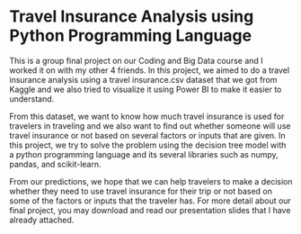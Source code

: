 # Travel Insurance Analysis using Python Programming Language
This is a group final project on our Coding and Big Data course and I worked it on with my other 4 friends. In this project, we aimed to do a travel insurance analysis using a travel insurance.csv dataset that we got from Kaggle and we also tried to visualize it using Power BI to make it easier to understand. 

From this dataset, we want to know how much travel insurance is used for travelers in traveling and we also want to find out whether someone will use travel insurance or not based on several factors or inputs that are given. In this project, we try to solve the problem using the decision tree model with a python programming language and its several libraries such as numpy, pandas, and scikit-learn.

From our predictions, we hope that we can help travelers to make a decision whether they need to use travel insurance for their trip or not based on some of the factors or inputs that the traveler has. For more detail about our final project, you may download and read our presentation slides that I have already attached. 
